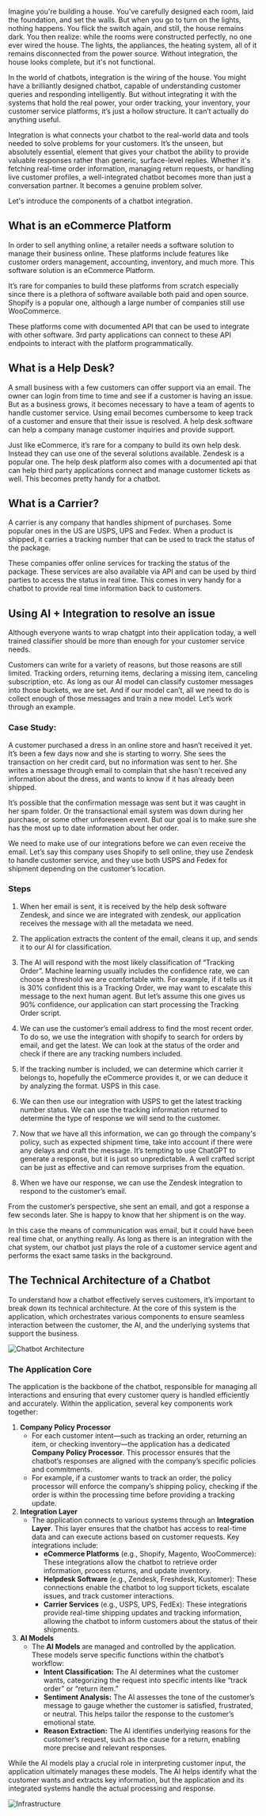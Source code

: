 Imagine you're building a house. You’ve carefully designed each room, laid the foundation, and set the walls. But when you go to turn on the lights, nothing happens. You flick the switch again, and still, the house remains dark. You then realize: while the rooms were constructed perfectly, no one ever wired the house. The lights, the appliances, the heating system, all of it remains disconnected from the power source. Without integration, the house looks complete, but it's not functional.

In the world of chatbots, integration is the wiring of the house. You might have a brilliantly designed chatbot, capable of understanding customer queries and responding intelligently. But without integrating it with the systems that hold the real power, your order tracking, your inventory, your customer service platforms, it’s just a hollow structure. It can’t actually do anything useful. 

Integration is what connects your chatbot to the real-world data and tools needed to solve problems for your customers. It’s the unseen, but absolutely essential, element that gives your chatbot the ability to provide valuable responses rather than generic, surface-level replies. Whether it's fetching real-time order information, managing return requests, or handling live customer profiles, a well-integrated chatbot becomes more than just a conversation partner. It becomes a genuine problem solver.

Let's introduce the components of a chatbot integration.

## What is an eCommerce Platform

In order to sell anything online, a retailer needs a software solution to manage their business online. These platforms include features like customer orders management, accounting, inventory, and much more. This software solution is an eCommerce Platform.

It’s rare for companies to build these platforms from scratch especially since there is a plethora of software available both paid and open source. Shopify is a popular one, although a large number of companies still use WooCommerce.

These platforms come with documented API that can be used to integrate with other software. 3rd party applications can connect to these API endpoints to interact with the platform programmatically. 

## What is a Help Desk?

A small business with a few customers can offer support via an email. The owner can login from time to time and see if a customer is having an issue. But as a business grows, it becomes necessary to have a team of agents to handle customer service. Using email becomes cumbersome to keep track of a customer and ensure that their issue is resolved. A help desk software can help a company manage customer inquiries and provide support.

Just like eCommerce, it’s rare for a company to build its own help desk. Instead they can use one of the several solutions available. Zendesk is a popular one. The help desk platform also comes with a documented api that can help third party applications connect and manage customer tickets as well. This becomes pretty handy for a chatbot.

## What is a Carrier?

A carrier is any company that handles shipment of purchases. Some popular ones in the US are USPS, UPS and Fedex. When a product is shipped, it carries a tracking number that can be used to track the status of the package.

These companies offer online services for tracking the status of the package. These services are also available via API and can be used by third parties to access the status in real time. This comes in very handy for a chatbot to provide real time information back to customers.

## Using AI \+ Integration to resolve an issue

Although everyone wants to wrap chatgpt into their application today, a well trained classifier should be more than enough for your customer service needs. 

Customers can write for a variety of reasons, but those reasons are still limited. Tracking orders, returning items, declaring a missing item, canceling subscription, etc. As long as our AI model can classify customer messages into those buckets, we are set. And if our model can’t, all we need to do is collect enough of those messages and train a new model. Let’s work through an example.

### Case Study: 

A customer purchased a dress in an online store and hasn’t received it yet. It’s been a few days now and she is starting to worry. She sees the transaction on her credit card, but no information was sent to her. She writes a message through email to complain that she hasn't received any information about the dress, and wants to know if it has already been shipped.

It’s possible that the confirmation message was sent but it was caught in her spam folder. Or the transactional email system was down during her purchase, or some other unforeseen event. But our goal is to make sure she has the most up to date information about her order.

We need to make use of our integrations before we can even receive the email. Let’s say this company uses Shopify to sell online, they use Zendesk to handle customer service, and they use both USPS and Fedex for shipment depending on the customer’s location.

<div class="block-instruct">

### Steps

1. When her email is sent, it is received by the help desk software Zendesk, and since we are integrated with zendesk, our application receives the message with all the metadata we need.

2. The application extracts the content of the email, cleans it up, and sends it to our AI for classification.

3. The AI will respond with the most likely classification of “Tracking Order”. Machine learning usually includes the confidence rate, we can choose a threshold we are comfortable with. For example, if it tells us it is 30% confident this is a Tracking Order, we may want to escalate this message to the next human agent. But let’s assume this one gives us 90% confidence, our application can start processing the Tracking Order script.

4. We can use the customer’s email address to find the most recent order. To do so, we use the integration with shopify to search for orders by email, and get the latest. We can look at the status of the order and check if there are any tracking numbers included.

5. If the tracking number is included, we can determine which carrier it belongs to, hopefully the eCommerce provides it, or we can deduce it by analyzing the format. USPS in this case.

6. We can then use our integration with USPS to get the latest tracking number status. We can use the tracking information returned to determine the type of response we will send to the customer.

7. Now that we have all this information, we can go through the company's policy, such as expected shipment time, take into account if there were any delays and craft the message. It’s tempting to use ChatGPT to generate a response, but it is just so unpredictable. A well crafted script can be just as effective and can remove surprises from the equation.

8. When we have our response, we can use the Zendesk integration to respond to the customer’s email.

</div>

From the customer’s perspective, she sent an email, and got a response a few seconds later. She is happy to know that her shipment is on the way. 

In this case the means of communication was email, but it could have been real time chat, or anything really. As long as there is an integration with the chat system, our chatbot just plays the role of a customer service agent and performs the exact same tasks in the background.

## The Technical Architecture of a Chatbot

To understand how a chatbot effectively serves customers, it’s important to break down its technical architecture. At the core of this system is the application, which orchestrates various components to ensure seamless interaction between the customer, the AI, and the underlying systems that support the business.

![Chatbot Architecture](./asset/images/chatbot.svg)

### The Application Core

The application is the backbone of the chatbot, responsible for managing all interactions and ensuring that every customer query is handled efficiently and accurately. Within the application, several key components work together:

1. **Company Policy Processor**  
   * For each customer intent—such as tracking an order, returning an item, or checking inventory—the application has a dedicated **Company Policy Processor**. This processor ensures that the chatbot’s responses are aligned with the company’s specific policies and commitments.  
   * For example, if a customer wants to track an order, the policy processor will enforce the company’s shipping policy, checking if the order is within the processing time before providing a tracking update.  
2. **Integration Layer**  
   * The application connects to various systems through an **Integration Layer**. This layer ensures that the chatbot has access to real-time data and can execute actions based on customer requests. Key integrations include:  
     * **eCommerce Platforms** (e.g., Shopify, Magento, WooCommerce): These integrations allow the chatbot to retrieve order information, process returns, and update inventory.  
     * **Helpdesk Software** (e.g., Zendesk, Freshdesk, Kustomer): These connections enable the chatbot to log support tickets, escalate issues, and track customer interactions.  
     * **Carrier Services** (e.g., USPS, UPS, FedEx): These integrations provide real-time shipping updates and tracking information, allowing the chatbot to inform customers about the status of their shipments.  
3. **AI Models**  
   * The **AI Models** are managed and controlled by the application. These models serve specific functions within the chatbot’s workflow:  
     * **Intent Classification:** The AI determines what the customer wants, categorizing the request into specific intents like “track order” or “return item.”  
     * **Sentiment Analysis:** The AI assesses the tone of the customer’s message to gauge whether the customer is satisfied, frustrated, or neutral. This helps tailor the response to the customer’s emotional state.  
     * **Reason Extraction:** The AI identifies underlying reasons for the customer’s request, such as the cause for a return, enabling more precise and relevant responses.

While the AI models play a crucial role in interpreting customer input, the application ultimately manages these models. The AI helps identify what the customer wants and extracts key information, but the application and its integrated systems handle the actual processing and response.

![Infrastructure](./asset/images/infrastructure.svg)
